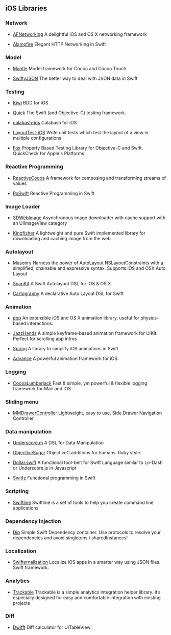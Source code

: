 ## iOS Libraries

### Network
* [AFNetworking](https://github.com/AFNetworking/AFNetworking) A delightful iOS and OS X networking framework

* [Alamofire](https://github.com/Alamofire/Alamofire) Elegant HTTP Networking in Swift

### Model
* [Mantle](https://github.com/Mantle/Mantle) Model framework for Cocoa and Cocoa Touch

* [SwiftyJSON](https://github.com/SwiftyJSON/SwiftyJSON) The better way to deal with JSON data in Swift

### Testing
* [Kiwi](https://github.com/kiwi-bdd/Kiwi) BDD for iOS

* [Quick](https://github.com/Quick/Quick) The Swift (and Objective-C) testing framework.

* [calabash-ios](https://github.com/calabash/calabash-ios) Calabash for iOS

* [LayoutTest-iOS](https://github.com/linkedin/LayoutTest-iOS) Write unit tests which test the layout of a view in multiple configurations

* [Fox](https://github.com/jeffh/Fox) Property Based Testing Library for Objective-C and Swift. QuickCheck for Apple's Platforms


### Reactive Programming
* [ReactiveCocoa](https://github.com/ReactiveCocoa/ReactiveCocoa) A framework for composing and transforming streams of values

* [RxSwift](https://github.com/ReactiveX/RxSwift) Reactive Programming in Swift

### Image Loader
* [SDWebImage](https://github.com/rs/SDWebImage) Asynchronous image downloader with cache support with an UIImageView category

* [Kingfisher](https://github.com/onevcat/Kingfisher) A lightweight and pure Swift implemented library for downloading and caching image from the web.

### Autolayout
* [Masonry](https://github.com/SnapKit/Masonry) Harness the power of AutoLayout NSLayoutConstraints with a simplified, chainable and expressive syntax. Supports iOS and OSX Auto Layout

* [SnapKit](https://github.com/SnapKit/SnapKit) A Swift Autolayout DSL for iOS & OS X

* [Cartography](https://github.com/robb/Cartography) A declarative Auto Layout DSL for Swift

### Animation
* [pop](https://github.com/facebook/pop) An extensible iOS and OS X animation library, useful for physics-based interactions.

* [JazzHands](https://github.com/IFTTT/JazzHands) A simple keyframe-based animation framework for UIKit. Perfect for scrolling app intros

* [Spring](https://github.com/MengTo/Spring) A library to simplify iOS animations in Swift
* [Advance](https://github.com/storehouse/Advance) A powerful animation framework for iOS.

### Logging
* [CocoaLumberjack](https://github.com/CocoaLumberjack/CocoaLumberjack) Fast & simple, yet powerful & flexible logging framework for Mac and iOS

### Sliding menu
* [MMDrawerController](https://github.com/mutualmobile/MMDrawerController) Lightweight, easy to use, Side Drawer Navigation Controller

### Data manipulation
* [Underscore.m](https://github.com/robb/Underscore.m) A DSL for Data Manipulation

* [ObjectiveSugar](https://github.com/supermarin/objectivesugar) ObjectiveC additions for humans. Ruby style.

* [Dollar.swift](https://github.com/ankurp/Dollar.swift) A functional tool-belt for Swift Language similar to Lo-Dash or Underscore.js in Javascript

* [Switfz](https://github.com/typelift/Swiftz) Functional programming in Swift

### Scripting
* [Swiftline](https://github.com/Swiftline/Swiftline) Swiftline is a set of tools to help you create command line applications

### Dependency Injection
* [Dip](https://github.com/AliSoftware/Dip) Simple Swift Dependency container. Use protocols to resolve your dependencies and avoid singletons / sharedInstances!

### Localization
* [Swifternalization](https://github.com/tomkowz/Swifternalization) Localize iOS apps in a smarter way using JSON files. Swift framework.

### Analytics
* [Trackable](https://github.com/VojtaStavik/Trackable) Trackable is a simple analytics integration helper library. It’s especially designed for easy and comfortable integration with existing projects

### Diff
* [Dwifft](https://github.com/jflinter/Dwifft) Diff calculator for UITableView
